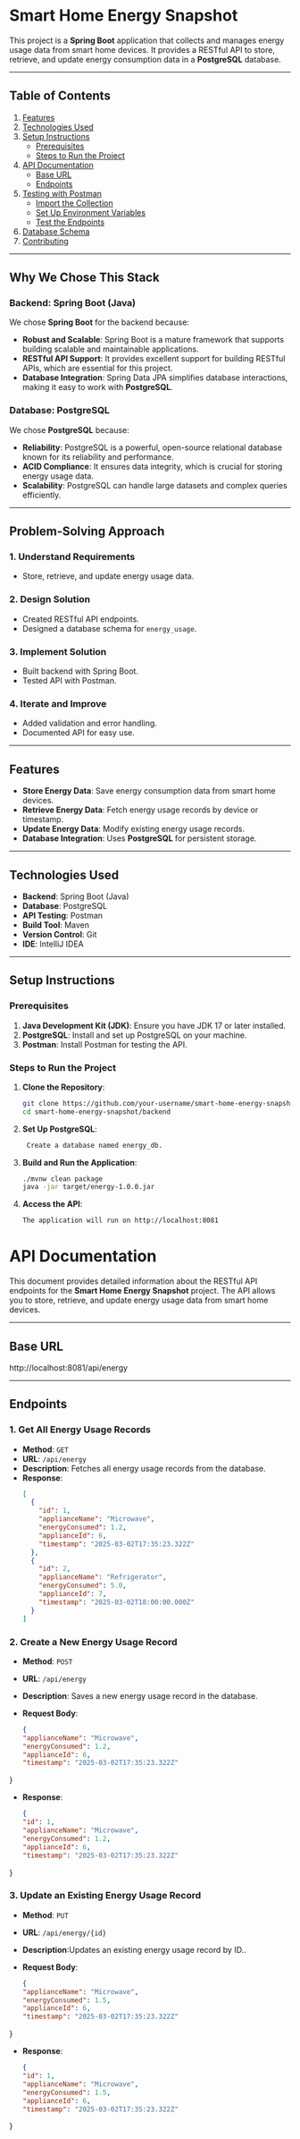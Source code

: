 # Smart Home Energy Snapshot

This project is a **Spring Boot** application that collects and manages energy usage data from smart home devices. It provides a RESTful API to store, retrieve, and update energy consumption data in a **PostgreSQL** database.

---

## Table of Contents
1. [Features](#features)
2. [Technologies Used](#technologies-used)
3. [Setup Instructions](#setup-instructions)
   - [Prerequisites](#prerequisites)
   - [Steps to Run the Project](#steps-to-run-the-project)
4. [API Documentation](#api-documentation)
   - [Base URL](#base-url)
   - [Endpoints](#endpoints)
5. [Testing with Postman](#testing-with-postman)
   - [Import the Collection](#import-the-collection)
   - [Set Up Environment Variables](#set-up-environment-variables)
   - [Test the Endpoints](#test-the-endpoints)
6. [Database Schema](#database-schema)
7. [Contributing](#contributing)

---

## Why We Chose This Stack

### **Backend: Spring Boot (Java)**
We chose **Spring Boot** for the backend because:
- **Robust and Scalable**: Spring Boot is a mature framework that supports building scalable and maintainable applications.
- **RESTful API Support**: It provides excellent support for building RESTful APIs, which are essential for this project.
- **Database Integration**: Spring Data JPA simplifies database interactions, making it easy to work with **PostgreSQL**.

### **Database: PostgreSQL**
We chose **PostgreSQL** because:
- **Reliability**: PostgreSQL is a powerful, open-source relational database known for its reliability and performance.
- **ACID Compliance**: It ensures data integrity, which is crucial for storing energy usage data.
- **Scalability**: PostgreSQL can handle large datasets and complex queries efficiently.

---

## Problem-Solving Approach

### **1. Understand Requirements**
- Store, retrieve, and update energy usage data.

### **2. Design Solution**
- Created RESTful API endpoints.
- Designed a database schema for `energy_usage`.

### **3. Implement Solution**
- Built backend with Spring Boot.
- Tested API with Postman.

### **4. Iterate and Improve**
- Added validation and error handling.
- Documented API for easy use.

---

## Features
- **Store Energy Data**: Save energy consumption data from smart home devices.
- **Retrieve Energy Data**: Fetch energy usage records by device or timestamp.
- **Update Energy Data**: Modify existing energy usage records.
- **Database Integration**: Uses **PostgreSQL** for persistent storage.

---

## Technologies Used
- **Backend**: Spring Boot (Java)
- **Database**: PostgreSQL
- **API Testing**: Postman
- **Build Tool**: Maven
- **Version Control**: Git
- **IDE**: IntelliJ IDEA

---

## Setup Instructions

### Prerequisites
1. **Java Development Kit (JDK)**: Ensure you have JDK 17 or later installed.
2. **PostgreSQL**: Install and set up PostgreSQL on your machine.
3. **Postman**: Install Postman for testing the API.

### Steps to Run the Project
1. **Clone the Repository**:
   ```bash
   git clone https://github.com/your-username/smart-home-energy-snapshot.git
   cd smart-home-energy-snapshot/backend
2. **Set Up PostgreSQL**:
   ```bash
    Create a database named energy_db.
3. **Build and Run the Application**:
   ```bash
   ./mvnw clean package
   java -jar target/energy-1.0.0.jar
4. **Access the API**:
   ```bash
   The application will run on http://localhost:8081

# API Documentation

This document provides detailed information about the RESTful API endpoints for the **Smart Home Energy Snapshot** project. The API allows you to store, retrieve, and update energy usage data from smart home devices.

---

## Base URL
   http://localhost:8081/api/energy


---

## Endpoints

### 1. **Get All Energy Usage Records**
- **Method**: `GET`
- **URL**: `/api/energy`
- **Description**: Fetches all energy usage records from the database.
- **Response**:
  ```json
  [
    {
      "id": 1,
      "applianceName": "Microwave",
      "energyConsumed": 1.2,
      "applianceId": 6,
      "timestamp": "2025-03-02T17:35:23.322Z"
    },
    {
      "id": 2,
      "applianceName": "Refrigerator",
      "energyConsumed": 5.0,
      "applianceId": 7,
      "timestamp": "2025-03-02T18:00:00.000Z"
    }
  ]
 ### 2. **Create a New Energy Usage Record**
- **Method**: `POST`

- **URL**: `/api/energy`

- **Description**: Saves a new energy usage record in the database.
- **Request Body**:
  ```json
  {
  "applianceName": "Microwave",
  "energyConsumed": 1.2,
  "applianceId": 6,
  "timestamp": "2025-03-02T17:35:23.322Z"
}

- **Response**:
  ```json
  {
  "id": 1,
  "applianceName": "Microwave",
  "energyConsumed": 1.2,
  "applianceId": 6,
  "timestamp": "2025-03-02T17:35:23.322Z"
}

### 3. **Update an Existing Energy Usage Record**
- **Method**: `PUT`

- **URL**: `/api/energy/{id}`

- **Description**:Updates an existing energy usage record by ID..
- **Request Body**:
  ```json
  {
  "applianceName": "Microwave",
  "energyConsumed": 1.5,
  "applianceId": 6,
  "timestamp": "2025-03-02T17:35:23.322Z"
}

- **Response**:
  ```json
  {
  "id": 1,
  "applianceName": "Microwave",
  "energyConsumed": 1.5,
  "applianceId": 6,
  "timestamp": "2025-03-02T17:35:23.322Z"
}

